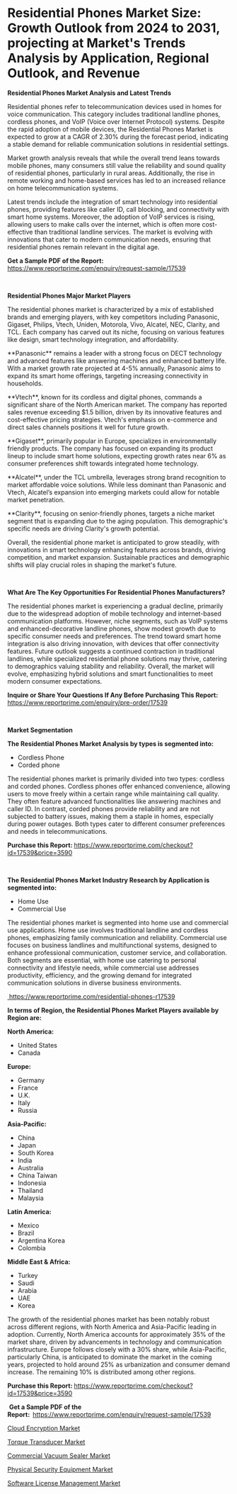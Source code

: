 <p><h1>Residential Phones Market Size: Growth Outlook from 2024 to 2031, projecting at Market's Trends Analysis by Application, Regional Outlook, and Revenue</h1></p><p><strong>Residential Phones Market Analysis and Latest Trends</strong></p>
<p><p>Residential phones refer to telecommunication devices used in homes for voice communication. This category includes traditional landline phones, cordless phones, and VoIP (Voice over Internet Protocol) systems. Despite the rapid adoption of mobile devices, the Residential Phones Market is expected to grow at a CAGR of 2.30% during the forecast period, indicating a stable demand for reliable communication solutions in residential settings.</p><p>Market growth analysis reveals that while the overall trend leans towards mobile phones, many consumers still value the reliability and sound quality of residential phones, particularly in rural areas. Additionally, the rise in remote working and home-based services has led to an increased reliance on home telecommunication systems.</p><p>Latest trends include the integration of smart technology into residential phones, providing features like caller ID, call blocking, and connectivity with smart home systems. Moreover, the adoption of VoIP services is rising, allowing users to make calls over the internet, which is often more cost-effective than traditional landline services. The market is evolving with innovations that cater to modern communication needs, ensuring that residential phones remain relevant in the digital age.</p></p>
<p><strong>Get a Sample PDF of the Report:&nbsp;</strong> <a href="https://www.reportprime.com/enquiry/request-sample/17539?utm_campaign=1117&utm_medium=2&utm_source=Github&utm_content=ia&utm_term=19112024&utm_id=residential-phones">https://www.reportprime.com/enquiry/request-sample/17539</a></p>
<p>&nbsp;</p>
<p><strong>Residential Phones Major Market Players</strong></p>
<p><p>The residential phones market is characterized by a mix of established brands and emerging players, with key competitors including Panasonic, Gigaset, Philips, Vtech, Uniden, Motorola, Vivo, Alcatel, NEC, Clarity, and TCL. Each company has carved out its niche, focusing on various features like design, smart technology integration, and affordability.</p><p>**Panasonic** remains a leader with a strong focus on DECT technology and advanced features like answering machines and enhanced battery life. With a market growth rate projected at 4-5% annually, Panasonic aims to expand its smart home offerings, targeting increasing connectivity in households.</p><p>**Vtech**, known for its cordless and digital phones, commands a significant share of the North American market. The company has reported sales revenue exceeding $1.5 billion, driven by its innovative features and cost-effective pricing strategies. Vtech's emphasis on e-commerce and direct sales channels positions it well for future growth.</p><p>**Gigaset**, primarily popular in Europe, specializes in environmentally friendly products. The company has focused on expanding its product lineup to include smart home solutions, expecting growth rates near 6% as consumer preferences shift towards integrated home technology.</p><p>**Alcatel**, under the TCL umbrella, leverages strong brand recognition to market affordable voice solutions. While less dominant than Panasonic and Vtech, Alcatel’s expansion into emerging markets could allow for notable market penetration.</p><p>**Clarity**, focusing on senior-friendly phones, targets a niche market segment that is expanding due to the aging population. This demographic's specific needs are driving Clarity's growth potential.</p><p>Overall, the residential phone market is anticipated to grow steadily, with innovations in smart technology enhancing features across brands, driving competition, and market expansion. Sustainable practices and demographic shifts will play crucial roles in shaping the market's future.</p></p>
<p>&nbsp;</p>
<p><strong>What Are The Key Opportunities For Residential Phones Manufacturers?</strong></p>
<p><p>The residential phones market is experiencing a gradual decline, primarily due to the widespread adoption of mobile technology and internet-based communication platforms. However, niche segments, such as VoIP systems and enhanced-decorative landline phones, show modest growth due to specific consumer needs and preferences. The trend toward smart home integration is also driving innovation, with devices that offer connectivity features. Future outlook suggests a continued contraction in traditional landlines, while specialized residential phone solutions may thrive, catering to demographics valuing stability and reliability. Overall, the market will evolve, emphasizing hybrid solutions and smart functionalities to meet modern consumer expectations.</p></p>
<p><strong>Inquire or Share Your Questions If Any Before Purchasing This Report:</strong> <a href="https://www.reportprime.com/enquiry/pre-order/17539?utm_campaign=1117&utm_medium=2&utm_source=Github&utm_content=ia&utm_term=19112024&utm_id=residential-phones">https://www.reportprime.com/enquiry/pre-order/17539</a></p>
<p>&nbsp;</p>
<p><strong>Market Segmentation</strong></p>
<p><strong>The Residential Phones Market Analysis by types is segmented into:</strong></p>
<p><ul><li>Cordless Phone</li><li>Corded phone</li></ul></p>
<p><p>The residential phones market is primarily divided into two types: cordless and corded phones. Cordless phones offer enhanced convenience, allowing users to move freely within a certain range while maintaining call quality. They often feature advanced functionalities like answering machines and caller ID. In contrast, corded phones provide reliability and are not subjected to battery issues, making them a staple in homes, especially during power outages. Both types cater to different consumer preferences and needs in telecommunications.</p></p>
<p><strong>Purchase this Report:&nbsp;</strong><a href="https://www.reportprime.com/checkout?id=17539&price=3590&utm_campaign=1117&utm_medium=2&utm_source=Github&utm_content=ia&utm_term=19112024&utm_id=residential-phones">https://www.reportprime.com/checkout?id=17539&price=3590</a></p>
<p>&nbsp;</p>
<p><strong>The Residential Phones Market Industry Research by Application is segmented into:</strong></p>
<p><ul><li>Home Use</li><li>Commercial Use</li></ul></p>
<p><p>The residential phones market is segmented into home use and commercial use applications. Home use involves traditional landline and cordless phones, emphasizing family communication and reliability. Commercial use focuses on business landlines and multifunctional systems, designed to enhance professional communication, customer service, and collaboration. Both segments are essential, with home use catering to personal connectivity and lifestyle needs, while commercial use addresses productivity, efficiency, and the growing demand for integrated communication solutions in diverse business environments.</p></p>
<p><a href="https://www.reportprime.com/residential-phones-r17539?utm_campaign=1117&utm_medium=2&utm_source=Github&utm_content=ia&utm_term=19112024&utm_id=residential-phones">&nbsp;https://www.reportprime.com/residential-phones-r17539</a></p>
<p><strong>In terms of Region, the Residential Phones Market Players available by Region are:</strong></p>
<p>
    <p> <strong> North America: </strong>
        <ul>
            <li>United States</li>
            <li>Canada</li>
        </ul>
        </p> 
    <p> <strong> Europe: </strong>
        <ul>
            <li>Germany</li>
            <li>France</li>
            <li>U.K.</li>
            <li>Italy</li>
            <li>Russia</li>
        </ul>
        </p> 
    <p> <strong> Asia-Pacific: </strong>
        <ul>
            <li>China</li>
            <li>Japan</li>
            <li>South Korea</li>
            <li>India</li>
            <li>Australia</li>
            <li>China Taiwan</li>
            <li>Indonesia</li>
            <li>Thailand</li>
            <li>Malaysia</li>
        </ul>
        </p> 
    <p> <strong> Latin America: </strong>
        <ul>
            <li>Mexico</li>
            <li>Brazil</li>
            <li>Argentina Korea</li>
            <li>Colombia</li>
        </ul>
        </p> 
    <p> <strong> Middle East & Africa: </strong>
        <ul>
            <li>Turkey</li>
            <li>Saudi</li>
            <li>Arabia</li>
            <li>UAE</li>
            <li>Korea</li>
        </ul>
    </p>
    </p>
<p><p>The growth of the residential phones market has been notably robust across different regions, with North America and Asia-Pacific leading in adoption. Currently, North America accounts for approximately 35% of the market share, driven by advancements in technology and communication infrastructure. Europe follows closely with a 30% share, while Asia-Pacific, particularly China, is anticipated to dominate the market in the coming years, projected to hold around 25% as urbanization and consumer demand increase. The remaining 10% is distributed among other regions.</p></p>
<p><strong>Purchase this Report: </strong><a href="https://www.reportprime.com/checkout?id=17539&price=3590&utm_campaign=1117&utm_medium=2&utm_source=Github&utm_content=ia&utm_term=19112024&utm_id=residential-phones">https://www.reportprime.com/checkout?id=17539&price=3590</a></p>
<p>&nbsp;<strong>Get a Sample PDF of the Report:&nbsp;&nbsp;</strong><a href="https://www.reportprime.com/enquiry/request-sample/17539?utm_campaign=1117&utm_medium=2&utm_source=Github&utm_content=ia&utm_term=19112024&utm_id=residential-phones">https://www.reportprime.com/enquiry/request-sample/17539</a></p>
<p><strong></strong></p>
<p><p><a href="https://issuu.com/reportprime-2/docs/cloud-encryption-market-size-2030.p_ef8d1eb986ee23?utm_campaign=1117&utm_medium=2&utm_source=Github&utm_content=ia&utm_term=19112024&utm_id=residential-phones">Cloud Encryption Market</a></p><p><a href="https://www.linkedin.com/pulse/torque-transducer-market-growth-outlook-from-2024-2031-projecting-a7dpf?utm_campaign=1117&utm_medium=2&utm_source=Github&utm_content=ia&utm_term=19112024&utm_id=residential-phones">Torque Transducer Market</a></p><p><a href="https://www.linkedin.com/pulse/precise-revenue-projections-commercial-vacuum-sealer-b0jwc?utm_campaign=1117&utm_medium=2&utm_source=Github&utm_content=ia&utm_term=19112024&utm_id=residential-phones">Commercial Vacuum Sealer Market</a></p><p><a href="https://www.linkedin.com/pulse/global-analysis-physical-security-equipment-market-size-nsiuc?utm_campaign=1117&utm_medium=2&utm_source=Github&utm_content=ia&utm_term=19112024&utm_id=residential-phones">Physical Security Equipment Market</a></p><p><a href="https://issuu.com/reportprime-2/docs/software-license-management-market-_47ad2b8dee04c6?utm_campaign=1117&utm_medium=2&utm_source=Github&utm_content=ia&utm_term=19112024&utm_id=residential-phones">Software License Management Market</a></p></p>